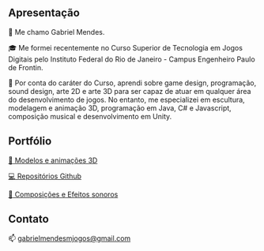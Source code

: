 <h2>Apresentação</h2>

👋 Me chamo Gabriel Mendes.

:mortar_board: Me formei recentemente no Curso Superior de Tecnologia em Jogos Digitais pelo Instituto Federal do Rio de Janeiro - Campus Engenheiro Paulo de Frontin. 

:wrench: Por conta do caráter do Curso, aprendi sobre game design, programação, sound design, arte 2D e arte 3D para ser capaz de atuar em qualquer área do desenvolvimento de jogos. No entanto, me especializei em escultura, modelagem e animação 3D, programação em Java, C# e Javascript, composição musical e desenvolvimento em Unity.

<h2>Portfólio</h2>

[:hammer: Modelos e animações 3D](https://sketchfab.com/gabrielmendesm)

[:computer: Repositórios Github](https://github.com/GabrielMendesMelo?tab=repositories)

[:musical_score: Composições e Efeitos sonoros](https://soundcloud.com/user-737318407/albums)

<h2>Contato</h2>

<!--- [:briefcase: Recebo trabalhos como freelancer pelo fiverr](https://www.fiverr.com/gabrielmendesm) --->

📫 gabrielmendesmjogos@gmail.com

<!---
GabrielMendesMelo/GabrielMendesMelo is a ✨ special ✨ repository because its `README.md` (this file) appears on your GitHub profile.
You can click the Preview link to take a look at your changes.
--->

